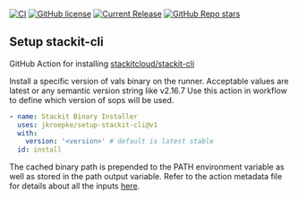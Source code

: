 [![CI](https://github.com/jkroepke/setup-stackit-cli/actions/workflows/ci.yml/badge.svg)](https://github.com/jkroepke/setup-stackit-cli/actions/workflows/ci.yml)
[![GitHub license](https://img.shields.io/github/license/jkroepke/setup-stackit-cli/)](https://github.com/jkroepke/setup-stackit-cli/blob/master/LICENSE.txt)
[![Current Release](https://img.shields.io/github/release/jkroepke/setup-stackit-cli/.svg?logo=github)](https://github.com/jkroepke/setup-stackit-cli/releases/latest)
[![GitHub Repo stars](https://img.shields.io/github/stars/jkroepke/setup-stackit-cli/?style=flat&logo=github)](https://github.com/jkroepke/setup-stackit-cli/stargazers)

## Setup stackit-cli

GitHub Action for installing
[stackitcloud/stackit-cli](https://github.com/stackitcloud/stackit-cli)

Install a specific version of vals binary on the runner. Acceptable values are
latest or any semantic version string like v2.16.7 Use this action in workflow
to define which version of sops will be used.

```yaml
- name: Stackit Binary Installer
  uses: jkroepke/setup-stackit-cli@v1
  with:
    version: '<version>' # default is latest stable
  id: install
```

The cached binary path is prepended to the PATH environment variable as well as
stored in the path output variable. Refer to the action metadata file for
details about all the inputs
[here](https://github.com/jkroepke/setup-stackit-cli/blob/main/action.yml).

